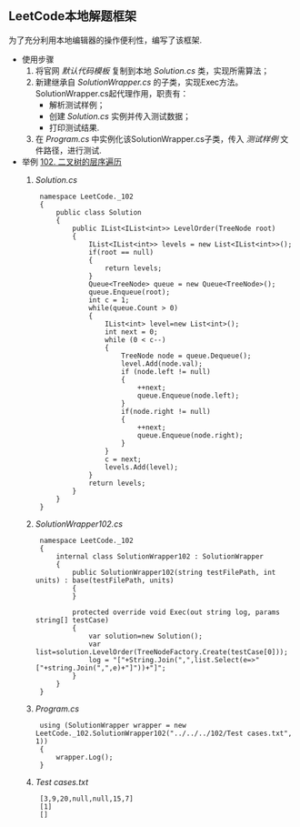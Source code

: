 ## LeetCode本地解题框架 ##
为了充分利用本地编辑器的操作便利性，编写了该框架.

- 使用步骤
	1. 将官网 *默认代码模板* 复制到本地 *Solution.cs* 类，实现所需算法；
	2. 新建继承自 *SolutionWrapper.cs* 的子类，实现Exec方法。SolutionWrapper.cs起代理作用，职责有：
		-  解析测试样例；
		-  创建 *Solution.cs* 实例并传入测试数据；
		-  打印测试结果.
	3. 在 *Program.cs* 中实例化该SolutionWrapper.cs子类，传入 *测试样例* 文件路径，进行测试.
- 举例 [102. 二叉树的层序遍历](https://leetcode.cn/problems/binary-tree-level-order-traversal/ )
	1. *Solution.cs*
	
			namespace LeetCode._102
			{
			    public class Solution
			    {
			        public IList<IList<int>> LevelOrder(TreeNode root)
			        {
			            IList<IList<int>> levels = new List<IList<int>>();
			            if(root == null)
			            {
			                return levels;
			            }
			            Queue<TreeNode> queue = new Queue<TreeNode>();
			            queue.Enqueue(root);
			            int c = 1;
			            while(queue.Count > 0)
			            {
			                IList<int> level=new List<int>();
			                int next = 0;
			                while (0 < c--)
			                {
			                    TreeNode node = queue.Dequeue();
			                    level.Add(node.val);
			                    if (node.left != null)
			                    {
			                        ++next;
			                        queue.Enqueue(node.left);
			                    }
			                    if(node.right != null)
			                    {
			                        ++next;
			                        queue.Enqueue(node.right);
			                    }
			                }
			                c = next;
			                levels.Add(level);
			            }
			            return levels;
			        }
			    }
			}
	2. *SolutionWrapper102.cs*

			namespace LeetCode._102
			{
			    internal class SolutionWrapper102 : SolutionWrapper
			    {
			        public SolutionWrapper102(string testFilePath, int units) : base(testFilePath, units)
			        {
			        }
			
			        protected override void Exec(out string log, params string[] testCase)
			        {
			            var solution=new Solution();
			            var list=solution.LevelOrder(TreeNodeFactory.Create(testCase[0]));
			            log = "["+String.Join(",",list.Select(e=>"["+string.Join(",",e)+"]"))+"]";
			        }
			    }
			}
	3. *Program.cs*
	
			using (SolutionWrapper wrapper = new LeetCode._102.SolutionWrapper102("../../../102/Test cases.txt", 1))
			{
			    wrapper.Log();
			}
	4. *Test cases.txt*
	
			[3,9,20,null,null,15,7]
			[1]
			[]
